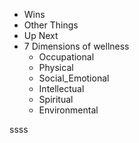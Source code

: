 - Wins
- Other Things
- Up Next
- 7 Dimensions of wellness
	- Occupational
	- Physical
	- Social_Emotional
	- Intellectual
	- Spiritual
	- Environmental



ssss